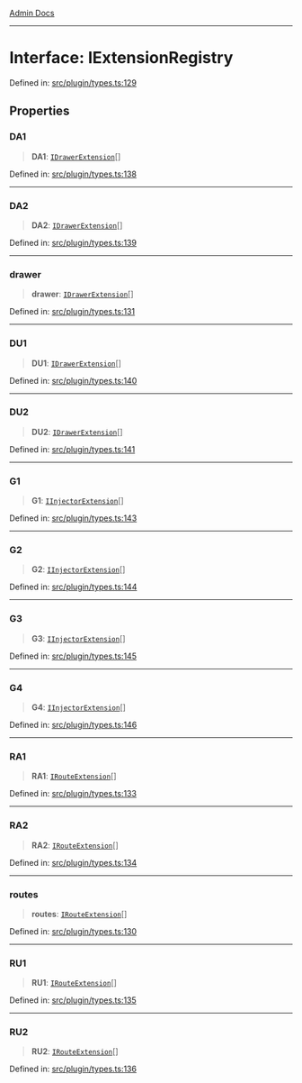 [Admin Docs](/)

***

# Interface: IExtensionRegistry

Defined in: [src/plugin/types.ts:129](https://github.com/PalisadoesFoundation/talawa-admin/blob/main/src/plugin/types.ts#L129)

## Properties

### DA1

> **DA1**: [`IDrawerExtension`](IDrawerExtension.md)[]

Defined in: [src/plugin/types.ts:138](https://github.com/PalisadoesFoundation/talawa-admin/blob/main/src/plugin/types.ts#L138)

***

### DA2

> **DA2**: [`IDrawerExtension`](IDrawerExtension.md)[]

Defined in: [src/plugin/types.ts:139](https://github.com/PalisadoesFoundation/talawa-admin/blob/main/src/plugin/types.ts#L139)

***

### drawer

> **drawer**: [`IDrawerExtension`](IDrawerExtension.md)[]

Defined in: [src/plugin/types.ts:131](https://github.com/PalisadoesFoundation/talawa-admin/blob/main/src/plugin/types.ts#L131)

***

### DU1

> **DU1**: [`IDrawerExtension`](IDrawerExtension.md)[]

Defined in: [src/plugin/types.ts:140](https://github.com/PalisadoesFoundation/talawa-admin/blob/main/src/plugin/types.ts#L140)

***

### DU2

> **DU2**: [`IDrawerExtension`](IDrawerExtension.md)[]

Defined in: [src/plugin/types.ts:141](https://github.com/PalisadoesFoundation/talawa-admin/blob/main/src/plugin/types.ts#L141)

***

### G1

> **G1**: [`IInjectorExtension`](IInjectorExtension.md)[]

Defined in: [src/plugin/types.ts:143](https://github.com/PalisadoesFoundation/talawa-admin/blob/main/src/plugin/types.ts#L143)

***

### G2

> **G2**: [`IInjectorExtension`](IInjectorExtension.md)[]

Defined in: [src/plugin/types.ts:144](https://github.com/PalisadoesFoundation/talawa-admin/blob/main/src/plugin/types.ts#L144)

***

### G3

> **G3**: [`IInjectorExtension`](IInjectorExtension.md)[]

Defined in: [src/plugin/types.ts:145](https://github.com/PalisadoesFoundation/talawa-admin/blob/main/src/plugin/types.ts#L145)

***

### G4

> **G4**: [`IInjectorExtension`](IInjectorExtension.md)[]

Defined in: [src/plugin/types.ts:146](https://github.com/PalisadoesFoundation/talawa-admin/blob/main/src/plugin/types.ts#L146)

***

### RA1

> **RA1**: [`IRouteExtension`](IRouteExtension.md)[]

Defined in: [src/plugin/types.ts:133](https://github.com/PalisadoesFoundation/talawa-admin/blob/main/src/plugin/types.ts#L133)

***

### RA2

> **RA2**: [`IRouteExtension`](IRouteExtension.md)[]

Defined in: [src/plugin/types.ts:134](https://github.com/PalisadoesFoundation/talawa-admin/blob/main/src/plugin/types.ts#L134)

***

### routes

> **routes**: [`IRouteExtension`](IRouteExtension.md)[]

Defined in: [src/plugin/types.ts:130](https://github.com/PalisadoesFoundation/talawa-admin/blob/main/src/plugin/types.ts#L130)

***

### RU1

> **RU1**: [`IRouteExtension`](IRouteExtension.md)[]

Defined in: [src/plugin/types.ts:135](https://github.com/PalisadoesFoundation/talawa-admin/blob/main/src/plugin/types.ts#L135)

***

### RU2

> **RU2**: [`IRouteExtension`](IRouteExtension.md)[]

Defined in: [src/plugin/types.ts:136](https://github.com/PalisadoesFoundation/talawa-admin/blob/main/src/plugin/types.ts#L136)
